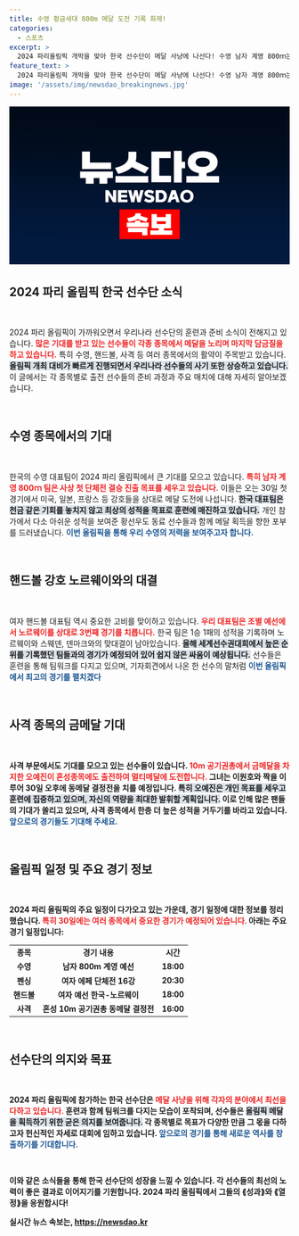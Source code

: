 ```yaml
---
title: 수영 황금세대 800m 메달 도전 기록 화제!
categories:
  - 스포츠
excerpt: >
  2024 파리올림픽 개막을 맞아 한국 선수단이 메달 사냥에 나선다! 수영 남자 계영 800ｍ는 사상 첫 결승 진출을 노리고, 10m 공기권총의 오예진은 멀티메달 도전! 핸드볼 여자팀은 강호 노르웨이와의 대결을 앞두고 있다. 지금, 한국의 뜨거운 올림픽 드라마를 놓치지 마세요!
feature_text: >
  2024 파리올림픽 개막을 맞아 한국 선수단이 메달 사냥에 나선다! 수영 남자 계영 800ｍ는 사상 첫 결승 진출을 노리고, 10m 공기권총의 오예진은 멀티메달 도전! 핸드볼 여자팀은 강호 노르웨이와의 대결을 앞두고 있다. 지금, 한국의 뜨거운 올림픽 드라마를 놓치지 마세요!
image: '/assets/img/newsdao_breakingnews.jpg'
---
```


<p><img src="/assets/img/newsdao_breakingnews.jpg" alt="bookingtag 속보" /></p>

<h2 data-ke-size="size26">2024 파리 올림픽 한국 선수단 소식</h2>

<p data-ke-size="size16">&nbsp;</p> 

<p>2024 파리 올림픽이 가까워오면서 우리나라 선수단의 훈련과 준비 소식이 전해지고 있습니다. <b><span style="color: #ee2323;">많은 기대를 받고 있는 선수들이 각종 종목에서 메달을 노리며 마지막 담금질을 하고 있습니다.</span></b> 특히 수영, 핸드볼, 사격 등 여러 종목에서의 활약이 주목받고 있습니다. <b><span style="background-color: #21538527;">올림픽 개최 대비가 빠르게 진행되면서 우리나라 선수들의 사기 또한 상승하고 있습니다.</span></b> 이 글에서는 각 종목별로 출전 선수들의 준비 과정과 주요 매치에 대해 자세히 알아보겠습니다.</p>

<p data-ke-size="size16">&nbsp;</p> 

<h2 data-ke-size="size26">수영 종목에서의 기대</h2>

<p data-ke-size="size16">&nbsp;</p> 

<p>한국의 수영 대표팀이 2024 파리 올림픽에서 큰 기대를 모으고 있습니다. <b><span style="color: #ee2323;">특히 남자 계영 800ｍ 팀은 사상 첫 단체전 결승 진출 목표를 세우고 있습니다.</span></b> 이들은 오는 30일 첫 경기에서 미국, 일본, 프랑스 등 강호들을 상대로 메달 도전에 나섭니다. <b><span style="background-color: #21538527;">한국 대표팀은 천금 같은 기회를 놓치지 않고 최상의 성적을 목표로 훈련에 매진하고 있습니다.</span></b> 개인 참가에서 다소 아쉬운 성적을 보여준 황선우도 동료 선수들과 함께 메달 획득을 향한 포부를 드러냈습니다. <b><span style="color: #1a5490;">이번 올림픽을 통해 우리 수영의 저력을 보여주고자 합니다.</span></b></p>

<p data-ke-size="size16">&nbsp;</p> 

<h2 data-ke-size="size26">핸드볼 강호 노르웨이와의 대결</h2>

<p data-ke-size="size16">&nbsp;</p> 

<p>여자 핸드볼 대표팀 역시 중요한 고비를 맞이하고 있습니다. <b><span style="color: #ee2323;">우리 대표팀은 조별 예선에서 노르웨이를 상대로 3번째 경기를 치릅니다.</span></b> 한국 팀은 1승 1패의 성적을 기록하며 노르웨이와 스웨덴, 덴마크와의 맞대결이 남아있습니다. <b><span style="background-color: #21538527;">올해 세계선수권대회에서 높은 순위를 기록했던 팀들과의 경기가 예정되어 있어 쉽지 않은 싸움이 예상됩니다.</span></b> 선수들은 훈련을 통해 팀워크를 다지고 있으며, 기자회견에서 나온 한 선수의 말처럼 <b><span style="color: #1a5490;">이번 올림픽에서 최고의 경기를 펼치겠다</span></b는 각오를 다짐하고 있습니다.</p>

<p data-ke-size="size16">&nbsp;</p> 

<h2 data-ke-size="size26">사격 종목의 금메달 기대</h2>

<p data-ke-size="size16">&nbsp;</p> 

<p>사격 부문에서도 기대를 모으고 있는 선수들이 있습니다. <b><span style="color: #ee2323;">10m 공기권총에서 금메달을 차지한 오예진이 혼성종목에도 출전하여 멀티메달에 도전합니다.</span></b> 그녀는 이원호와 짝을 이루어 30일 오후에 동메달 결정전을 치를 예정입니다. <b><span style="background-color: #21538527;">특히 오예진은 개인 목표를 세우고 훈련에 집중하고 있으며, 자신의 역량을 최대한 발휘할 계획입니다.</span></b> 이로 인해 많은 팬들의 기대가 쏠리고 있으며, 사격 종목에서 한층 더 높은 성적을 거두기를 바라고 있습니다. <b><span style="color: #1a5490;">앞으로의 경기들도 기대해 주세요.</span></b></p>

<p data-ke-size="size16">&nbsp;</p> 

<h2 data-ke-size="size26">올림픽 일정 및 주요 경기 정보</h2>

<p data-ke-size="size16">&nbsp;</p> 

<p>2024 파리 올림픽의 주요 일정이 다가오고 있는 가운데, 경기 일정에 대한 정보를 정리했습니다. <b><span style="color: #ee2323;">특히 30일에는 여러 종목에서 중요한 경기가 예정되어 있습니다.</span></b> 아래는 주요 경기 일정입니다:</p>

<table style="width: 100%; border-collapse: collapse;">
    <tbody>
        <tr>
            <td style="text-align: center; height: 17px;"><b>종목</b></td>
            <td style="text-align: center; height: 17px;"><b>경기 내용</b></td>
            <td style="text-align: center; height: 17px;"><b>시간</b></td>
        </tr>
        <tr>
            <td style="text-align: center; height: 17px;"><b>수영</b></td>
            <td style="text-align: center; height: 17px;"><b>남자 800m 계영 예선</b></td>
            <td style="text-align: center; height: 17px;"><b>18:00</b></td>
        </tr>
        <tr>
            <td style="text-align: center; height: 17px;"><b>펜싱</b></td>
            <td style="text-align: center; height: 17px;"><b>여자 에페 단체전 16강</b></td>
            <td style="text-align: center; height: 17px;"><b>20:30</b></td>
        </tr>
        <tr>
            <td style="text-align: center; height: 17px;"><b>핸드볼</b></td>
            <td style="text-align: center; height: 17px;"><b>여자 예선 한국-노르웨이</b></td>
            <td style="text-align: center; height: 17px;"><b>18:00</b></td>
        </tr>
        <tr>
            <td style="text-align: center; height: 17px;"><b>사격</b></td>
            <td style="text-align: center; height: 17px;"><b>혼성 10m 공기권총 동메달 결정전</b></td>
            <td style="text-align: center; height: 17px;"><b>16:00</b></td>
        </tr>
    </tbody>
</table>

<p data-ke-size="size16">&nbsp;</p> 

<h2 data-ke-size="size26">선수단의 의지와 목표</h2>

<p data-ke-size="size16">&nbsp;</p> 

<p>2024 파리 올림픽에 참가하는 한국 선수단은 <b><span style="color: #ee2323;">메달 사냥을 위해 각자의 분야에서 최선을 다하고 있습니다.</span></b> 훈련과 함께 팀워크를 다지는 모습이 포착되며, 선수들은 <b><span style="background-color: #21538527;">올림픽 메달을 획득하기 위한 굳은 의지를 보여줍니다.</span></b> 각 종목별로 목표가 다양한 만큼 그 몫을 다하고자 헌신적인 자세로 대회에 임하고 있습니다. <b><span style="color: #1a5490;">앞으로의 경기를 통해 새로운 역사를 창출하기를 기대합니다.</span></b></p>

<p data-ke-size="size16">&nbsp;</p> 

<p>이와 같은 소식들을 통해 한국 선수단의 성장을 느낄 수 있습니다. 각 선수들의 최선의 노력이 좋은 결과로 이어지기를 기원합니다. 2024 파리 올림픽에서 그들의 ⟪성과⟫와 ⟪열정⟫을 응원합시다!</p>
실시간 뉴스 속보는, <a href="https://newsdao.kr" rel="dofollow">https://newsdao.kr</a>


